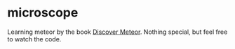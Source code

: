 # microscope

Learning meteor by the book [Discover Meteor](https://book.discovermeteor.com). Nothing special, but feel free to watch the code.
